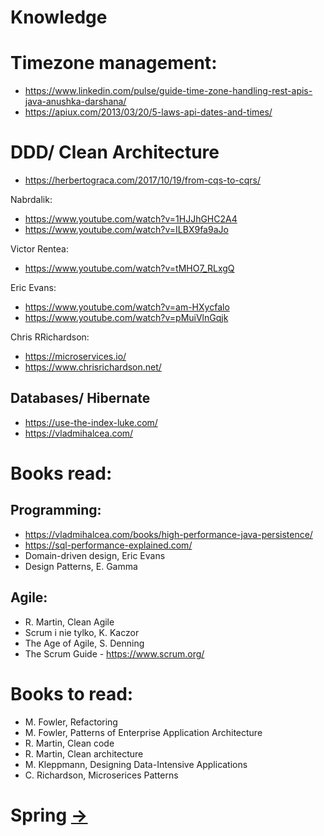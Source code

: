 # Knowledge

# Timezone management:
- https://www.linkedin.com/pulse/guide-time-zone-handling-rest-apis-java-anushka-darshana/
- https://apiux.com/2013/03/20/5-laws-api-dates-and-times/

# DDD/ Clean Architecture
- https://herbertograca.com/2017/10/19/from-cqs-to-cqrs/

Nabrdalik:
  - https://www.youtube.com/watch?v=1HJJhGHC2A4
  - https://www.youtube.com/watch?v=ILBX9fa9aJo

Victor Rentea:
  - https://www.youtube.com/watch?v=tMHO7_RLxgQ

Eric Evans:
  - https://www.youtube.com/watch?v=am-HXycfalo
  - https://www.youtube.com/watch?v=pMuiVlnGqjk

Chris RRichardson:
  - https://microservices.io/
  - https://www.chrisrichardson.net/

## Databases/ Hibernate
- https://use-the-index-luke.com/
- https://vladmihalcea.com/

# Books read:
## Programming:
- https://vladmihalcea.com/books/high-performance-java-persistence/
- https://sql-performance-explained.com/
- Domain-driven design, Eric Evans
- Design Patterns, E. Gamma

## Agile:
- R. Martin, Clean Agile
- Scrum i nie tylko, K. Kaczor
- The Age of Agile, S. Denning
- The Scrum Guide - https://www.scrum.org/

# Books to read:
- M. Fowler, Refactoring
- M. Fowler, Patterns of Enterprise Application Architecture
- R. Martin, Clean code
- R. Martin, Clean architecture
- M. Kleppmann, Designing Data-Intensive Applications
- C. Richardson, Microserices Patterns

# Spring [->](spring.md)
